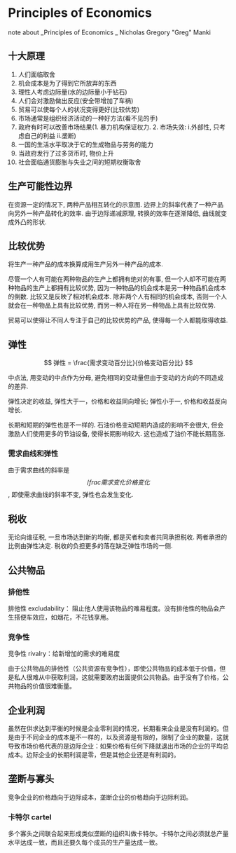 # Principles of Economics

note about _Principles of Economics _ Nicholas Gregory "Greg" Manki

## 十大原理
1. 人们面临取舍
2. 机会成本是为了得到它所放弃的东西
3. 理性人考虑边际量(水的边际量小于钻石)
4. 人们会对激励做出反应(安全带增加了车祸)
5. 贸易可以使每个人的状况变得更好(比较优势)
6. 市场通常是组织经济活动的一种好方法(看不见的手)
7. 政府有时可以改善市场结果(1. 暴力机构保证权力. 2. 市场失效: i.外部性, 只考虑自己的利益 ii.垄断)
8. 一国的生活水平取决于它的生成物品与劳务的能力
9. 当政府发行了过多货币时, 物价上升
10. 社会面临通货膨胀与失业之间的短期权衡取舍

## 生产可能性边界
在资源一定的情况下, 两种产品相互转化的示意图.
边界上的斜率代表了一种产品向另外一种产品转化的效率. 由于边际递减原理, 转换的效率在逐渐降低, 曲线就变成外凸的形状.

## 比较优势
将生产一种产品的成本换算成用生产另外一种产品的成本.

尽管一个人有可能在两种物品的生产上都拥有绝对的有事, 但一个人却不可能在两种物品的生产上都拥有比较优势, 因为一种物品的机会成本是另一种物品机会成本的倒数. 比较又是反映了相对机会成本. 除非两个人有相同的机会成本, 否则一个人就会在一种物品上具有比较优势, 而另一种人将在另一种物品上具有比较优势.

贸易可以使得让不同人专注于自己的比较优势的产品, 使得每一个人都能取得收益.

## 弹性
$$ 弹性 = \frac{需求变动百分比}{价格变动百分比} $$

中点法, 用变动的中点作为分母, 避免相同的变动量但由于变动的方向的不同造成的差异.

弹性决定的收益, 弹性大于一，价格和收益同向增长; 弹性小于一, 价格和收益反向增长.

长期和短期的弹性也是不一样的. 石油价格变动短期内造成的影响不会很大, 但会激励人们使用更多的节油设备, 使得长期影响较大. 这也造成了油价不能长期高涨.

### 需求曲线和弹性
由于需求曲线的斜率是$$/frac{需求变化}{价格变化}$$, 即使需求曲线的斜率不变, 弹性也会发生变化.

## 税收
无论向谁征税, 一旦市场达到新的均衡, 都是买者和卖者共同承担税收. 两者承担的比例由弹性决定. 税收的负担更多的落在缺乏弹性市场的一侧.

## 公共物品
### 排他性
排他性 excludability： 阻止他人使用该物品的难易程度。没有排他性的物品会产生搭便车效应，如烟花，不花钱享用。
### 竞争性
竞争性 rivalry：给新增加的需求的难易度

由于公共物品的排他性（公共资源有竞争性），即使公共物品的成本低于价值，但是私人很难从中获取利润，这就需要政府出面提供公共物品。由于没有了价格，公共物品的价值很难衡量。

## 企业利润
虽然在供求达到平衡的时候是企业零利润的情况，长期看来企业是没有利润的。但是由于不同企业的成本是不一样的，以及资源是有限的，限制了企业的数量，这就导致市场价格代表的是边际企业：如果价格有任何下降就退出市场的企业的平均总成本。边际企业的长期利润是零，但是其他企业还是有利润的。

## 垄断与寡头
竞争企业的价格趋向于边际成本，垄断企业的价格趋向于边际利润。

### 卡特尔 cartel
多个寡头之间联合起来形成类似垄断的组织叫做卡特尔。卡特尔之间必须就总产量水平达成一致，而且还要久每个成员的生产量达成一致。
